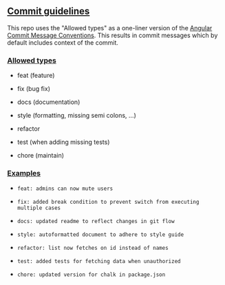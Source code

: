## [Commit guidelines](#guidelines)

This repo uses the "Allowed types" as a one-liner version of the [Angular Commit Message Conventions](https://gist.github.com/stephenparish/9941e89d80e2bc58a153#allowed-type). This results in commit messages which by default includes context of the commit. 

### [Allowed types](#allowed-types)

* feat (feature)

* fix (bug fix)

* docs (documentation)

* style (formatting, missing semi colons, …)

* refactor

* test (when adding missing tests)

* chore (maintain)

### [Examples](#commit-message-examples)

* `feat: admins can now mute users`

* `fix: added break condition to prevent switch from executing multiple cases`

* `docs: updated readme to reflect changes in git flow`

* `style: autoformatted document to adhere to style guide`

* `refactor: list now fetches on id instead of names`

* `test: added tests for fetching data when unauthorized`

* `chore: updated version for chalk in package.json`